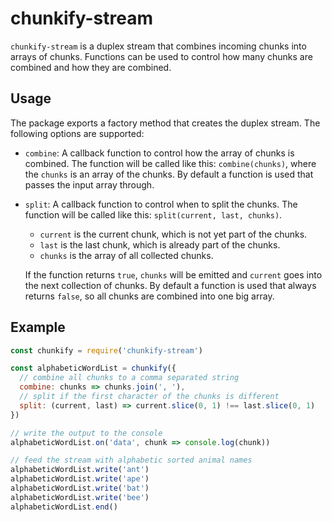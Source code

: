 # chunkify-stream

`chunkify-stream` is a duplex stream that combines incoming chunks into arrays of chunks.
Functions can be used to control how many chunks are combined and how they are combined. 

## Usage

The package exports a factory method that creates the duplex stream.
The following options are supported:

- `combine`: A callback function to control how the array of chunks is combined.
  The function will be called like this: `combine(chunks)`, where the `chunks` is an array of the chunks.
  By default a function is used that passes the input array through.

- `split`: A callback function to control when to split the chunks.
  The function will be called like this: `split(current, last, chunks)`.

  - `current` is the current chunk, which is not yet part of the chunks.
  - `last` is the last chunk, which is already part of the chunks.
  - `chunks` is the array of all collected chunks.

  If the function returns `true`, `chunks` will be emitted and `current` goes into the next collection of chunks.
  By default a function is used that always returns `false`, so all chunks are combined into one big array. 

## Example

```js
const chunkify = require('chunkify-stream')

const alphabeticWordList = chunkify({
  // combine all chunks to a comma separated string
  combine: chunks => chunks.join(', '),
  // split if the first character of the chunks is different
  split: (current, last) => current.slice(0, 1) !== last.slice(0, 1)
})

// write the output to the console
alphabeticWordList.on('data', chunk => console.log(chunk))

// feed the stream with alphabetic sorted animal names
alphabeticWordList.write('ant')
alphabeticWordList.write('ape')
alphabeticWordList.write('bat')
alphabeticWordList.write('bee')
alphabeticWordList.end()
```
